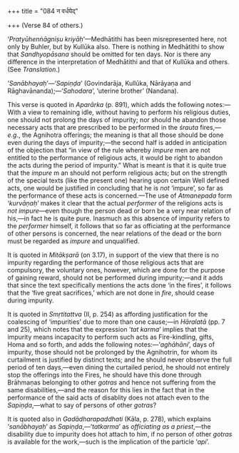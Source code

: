 +++
title = "084 न वर्धयेद्"

+++
(Verse 84 of others.)

‘*Pratyūhenṅāgniṣu kriyāḥ*’—Medhātithi has been misrepresented here, not
only by Buhler, but by Kullūka also. There is nothing in Medhātithi to
show that *Sandhyopāsana* should be omitted for ten days. Nor is there
any difference in the interpretation of Medhātithi and that of Kullūka
and others. (See *Translation*.)

‘*Sanābhayaḥ*’—‘*Sapiṇḍa*’ (Govindarāja, Kullūka, Nārāyaṇa and
Rāghavānanda);—‘*Sahodara*’, ‘uterine brother’ (Nandana).

This verse is quoted in *Aparārka* (p. 891), which adds the following
notes:—With a view to remaining idle, without having to perform his
religious duties, one should not prolong the days of impurity; nor
should he abandon those necessary acts that are prescribed to be
performed in the *śrauta* fires,—*e.g*., the Agnihotra offerings; the
meaning is that all those should be done even during the days of
impurity;—the second half is added in anticipation of the objection that
“in view of the rule whereby *impure* men are not entitled to the
performance of religious acts, it would be right to abandon the acts
during the period of impurity.” What is meant is that it is quite true
that the *impure* m an should not perform religious acts; but on the
strength of the special texts (like the present one) hearing upon
certain Well defined acts, one would be justified in concluding that he
is *not* ‘impure’, so far as the performance of these acts is
concerned.—The use of *Atmanepada* form ‘*kurvāṇaḥ*’ makes it clear that
the actual *performer* of the religions acts is *not impure*—even though
the person dead or born be a very near relation of his,—in fact he is
quite pure. Inasmuch as this absence of impurity refers to the
*performer* himself, it follows that so far as officiating at the
performance of other persons is concerned, the near relations of the
dead or the born must be regarded as *impure* and unqualified.

It is quoted in *Mitākṣarā* (on 3.17), in support of the view that there
is no impurity regarding the performance of those religious acts that
are compulsory, the voluntary ones, however, which are done for the
purpose of gaining reward, should not be performed during impurity;—and
it adds that since the text specifically mentions the acts done ‘in the
fires’, it follows that the ‘five great sacrifices,’ which are not done
in *fire*, should cease during impurity.

It is quoted in *Smṛtitattva* (II, p. 254) as affording justification
for the coalescing of ‘impurities’ due to more than one cause;—in
*Hāralatā* (pp. 7 and 25), which notes that the expression ‘*tat karma*’
implies that the impurity means incapacity to perform such acts as
Fire-kindling, gifts, Homa and so forth, and adds the following
notes:—‘*aghāhāni*’, days of impurity, those should not be prolonged by
the Agnihotrin, for whom its curtailment is justified by distinct texts;
and he should never observe the full period of ten days,—even dining the
curtailed period, he should not entirely stop the offerings into the
Fires, he should have this done through Brāhmaṇas belonging to other
*gotras* and hence not suffering from the same disabilities,—and the
reason for this lies in the fact that in the performance of the said
acts of disablity does not attach even to the *Sapiṇḍa*,—what to say of
persons of other *gotras*?

It is quoted also in *Gadādharapaddhati* (Kāla, p. 278), which explains
‘*sanābhayaḥ*’ as *Sapiṇḍa*,—‘*tatkarma*’ as *officiating as a
priest*,—the disability due to impurity does hot attach to him, if no
person of other *gotras* is available for the work,—such is the
implication of the particle ‘*api*’.


